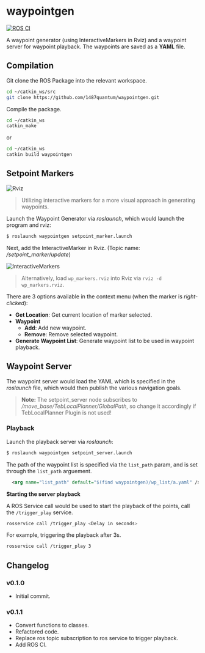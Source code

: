 # waypointgen

[![ROS CI](https://github.com/1487quantum/waypointgen/actions/workflows/ros_ci.yml/badge.svg?branch=master)](https://github.com/1487quantum/waypointgen/actions/workflows/ros_ci.yml)

A waypoint generator (using InteractiveMarkers in Rviz) and a waypoint server for waypoint playback. The waypoints are saved as a **YAML** file.

## Compilation

Git clone the ROS Package into the relevant workspace.

```bash
cd ~/catkin_ws/src
git clone https://github.com/1487quantum/waypointgen.git
```

Compile the package.

```bash
cd ~/catkin_ws
catkin_make
```

or 

```bash
cd ~/catkin_ws
catkin build waypointgen
```

## Setpoint Markers
![Rviz](assets/b.jpg)

> Utilizing interactive markers for a more visual approach in generating waypoints.

Launch the Waypoint Generator via *roslaunch*, which would launch the program and rviz:
```bash
$ roslaunch waypointgen setpoint_marker.launch  
```
Next, add the InteractiveMarker in Rviz. (Topic name: */setpoint_marker/update*)

![InteractiveMarkers](assets/a.jpg)

> Alternatively, load `wp_markers.rviz` into Rviz via `rviz -d wp_markers.rviz`.

There are 3 options available in the context menu (when the marker is _right-clicked_):
- **Get Location**: Get current location of marker selected.
- **Waypoint**
  - **Add**: Add new waypoint.
  - **Remove**: Remove selected waypoint.
- **Generate Waypoint List**: Generate waypoint list to be used in waypoint playback.


## Waypoint Server
The waypoint server would load the YAML which is specified in the *roslaunch* file, which would then publish the various navigation goals.

> **Note:** The setpoint_server node subscribes to */move_base/TebLocalPlanner/GlobalPath*, so change it accordingly if TebLocalPlanner Plugin is not used!

### Playback
Launch the playback server via *roslaunch*:
```bash
$ roslaunch waypointgen setpoint_server.launch  
```
The path of the waypoint list is specified via the `list_path` param, and is set through the `list_path` arguement.
```xml
  <arg name="list_path" default="$(find waypointgen)/wp_list/a.yaml" />
```
**Starting the server playback**

A ROS Service call would be used to start the playback of the points, call the `/trigger_play` service.

```bash
rosservice call /trigger_play <Delay in seconds>
```
For example, triggering the playback after 3s.

```bash
rosservice call /trigger_play 3
```

## Changelog

### v0.1.0

- Initial commit.

### v0.1.1

- Convert functions to classes.
- Refactored code.
- Replace ros topic subscription to ros service to trigger playback.
- Add ROS CI.

